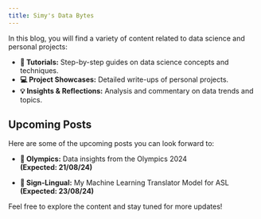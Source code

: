 ```yaml
---
title: Simy's Data Bytes
---
```


In this blog, you will find a variety of content related to data science and personal projects:

- **📖 Tutorials:** Step-by-step guides on data science concepts and techniques.
- **💻 Project Showcases:** Detailed write-ups of personal projects.
- **💡 Insights & Reflections:** Analysis and commentary on data trends and topics.

## Upcoming Posts

Here are some of the upcoming posts you can look forward to:

- **🏅 Olympics:** Data insights from the Olympics 2024  
  **(Expected: 21/08/24)**
  
- **👐 Sign-Lingual:** My Machine Learning Translator Model for ASL  
  **(Expected: 23/08/24)**

Feel free to explore the content and stay tuned for more updates!
